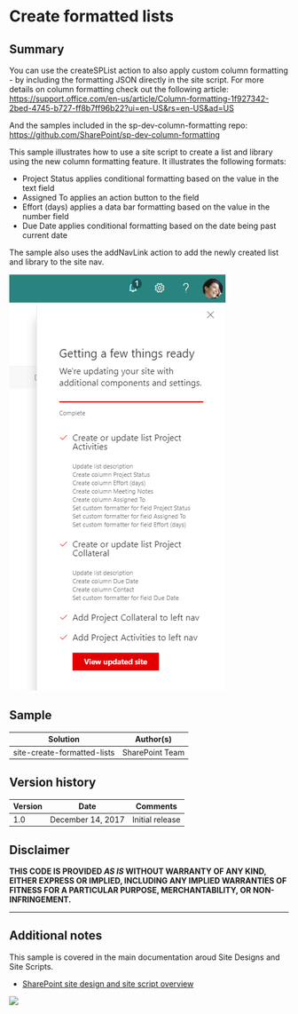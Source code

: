 # Create formatted lists

## Summary
You can use the createSPList action to also apply custom column formatting - by including the formatting JSON directly in the site script. For more details on column formatting check out the following article:  https://support.office.com/en-us/article/Column-formatting-1f927342-2bed-4745-b727-ff8b7ff96b22?ui=en-US&rs=en-US&ad=US

And the samples included in the sp-dev-column-formatting repo: https://github.com/SharePoint/sp-dev-column-formatting

This sample illustrates how to use a site script to create a list and library using the new column formatting feature. It illustrates the following formats:

- Project Status applies conditional formatting based on the value in the text field
- Assigned To applies an action button to the field
- Effort (days) applies a data bar formatting based on the value in the number field
- Due Date applies conditional formatting based on the date being past current date

The sample also uses the addNavLink action to add the newly created list and library to the site nav.

![Screenshot](screenshot.png)

## Sample

Solution|Author(s)
--------|---------
site-create-formatted-lists | SharePoint Team

## Version history

Version|Date|Comments
-------|----|--------
1.0|December 14, 2017|Initial release

## Disclaimer
**THIS CODE IS PROVIDED *AS IS* WITHOUT WARRANTY OF ANY KIND, EITHER EXPRESS OR IMPLIED, INCLUDING ANY IMPLIED WARRANTIES OF FITNESS FOR A PARTICULAR PURPOSE, MERCHANTABILITY, OR NON-INFRINGEMENT.**

---

## Additional notes

This sample is covered in the main documentation aroud Site Designs and Site Scripts.

- [SharePoint site design and site script overview](https://docs.microsoft.com/en-us/sharepoint/dev/declarative-customization/site-design-overview)


<img src="https://telemetry.sharepointpnp.com/sp-dev-site-scripts/samples/site-create-formatted-lists" />